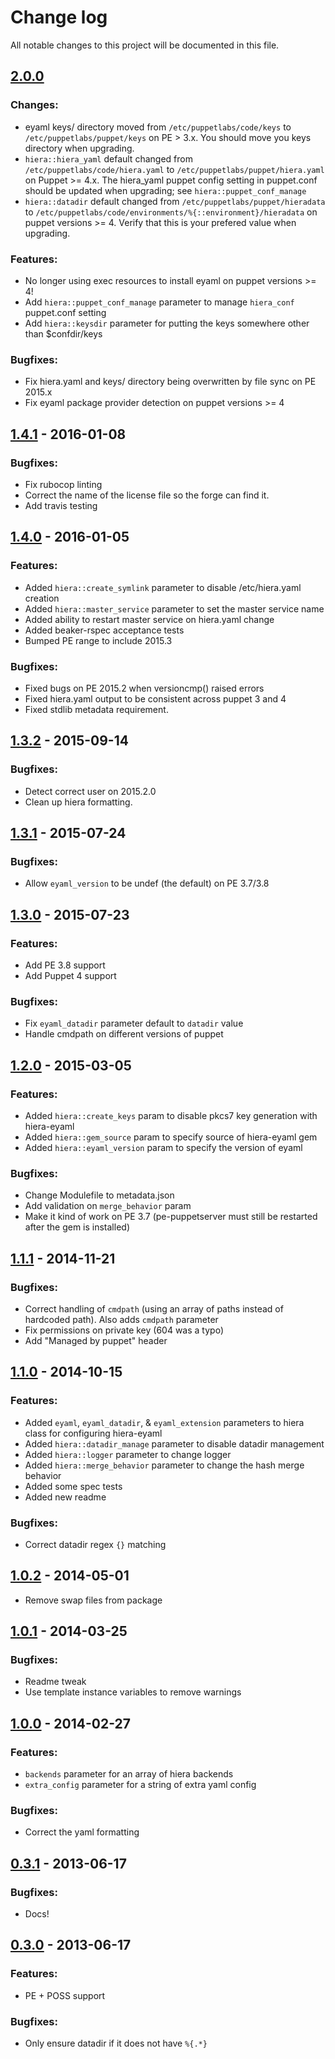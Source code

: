 # Change log
All notable changes to this project will be documented in this file.

## [2.0.0]
### Changes:
- eyaml keys/ directory moved from `/etc/puppetlabs/code/keys` to
  `/etc/puppetlabs/puppet/keys` on PE > 3.x. You should move you keys directory
  when upgrading.
- `hiera::hiera_yaml` default changed from `/etc/puppetlabs/code/hiera.yaml` to
  `/etc/puppetlabs/puppet/hiera.yaml` on Puppet >= 4.x. The hiera\_yaml puppet
  config setting in puppet.conf should be updated when upgrading; see
  `hiera::puppet_conf_manage`
- `hiera::datadir` default changed from `/etc/puppetlabs/puppet/hieradata` to
  `/etc/puppetlabs/code/environments/%{::environment}/hieradata` on puppet
  versions >= 4. Verify that this is your prefered value when upgrading.

### Features:
- No longer using exec resources to install eyaml on puppet versions >= 4!
- Add `hiera::puppet_conf_manage` parameter to manage `hiera_conf` puppet.conf setting
- Add `hiera::keysdir` parameter for putting the keys somewhere other than $confdir/keys

### Bugfixes:
- Fix hiera.yaml and keys/ directory being overwritten by file sync on PE 2015.x
- Fix eyaml package provider detection on puppet versions >= 4

## [1.4.1] - 2016-01-08
### Bugfixes:
- Fix rubocop linting
- Correct the name of the license file so the forge can find it.
- Add travis testing

## [1.4.0] - 2016-01-05
### Features:
- Added `hiera::create_symlink` parameter to disable /etc/hiera.yaml creation
- Added `hiera::master_service` parameter to set the master service name
- Added ability to restart master service on hiera.yaml change
- Added beaker-rspec acceptance tests
- Bumped PE range to include 2015.3

### Bugfixes:
- Fixed bugs on PE 2015.2 when versioncmp() raised errors
- Fixed hiera.yaml output to be consistent across puppet 3 and 4
- Fixed stdlib metadata requirement.

## [1.3.2] - 2015-09-14
### Bugfixes:
- Detect correct user on 2015.2.0
- Clean up hiera formatting.

## [1.3.1] - 2015-07-24
### Bugfixes:
- Allow `eyaml_version` to be undef (the default) on PE 3.7/3.8

## [1.3.0] - 2015-07-23
### Features:
- Add PE 3.8 support
- Add Puppet 4 support

### Bugfixes:
- Fix `eyaml_datadir` parameter default to `datadir` value
- Handle cmdpath on different versions of puppet

## [1.2.0] - 2015-03-05
### Features:
- Added `hiera::create_keys` param to disable pkcs7 key generation with
  hiera-eyaml
- Added `hiera::gem_source` param to specify source of hiera-eyaml gem
- Added `hiera::eyaml_version` param to specify the version of eyaml

### Bugfixes:
- Change Modulefile to metadata.json
- Add validation on `merge_behavior` param
- Make it kind of work on PE 3.7 (pe-puppetserver must still be restarted after
  the gem is installed)

## [1.1.1] - 2014-11-21
### Bugfixes:
- Correct handling of `cmdpath` (using an array of paths instead of hardcoded
  path). Also adds `cmdpath` parameter
- Fix permissions on private key (604 was a typo)
- Add "Managed by puppet" header

## [1.1.0] - 2014-10-15
### Features:
- Added `eyaml`, `eyaml_datadir`, & `eyaml_extension` parameters to hiera class
  for configuring hiera-eyaml
- Added `hiera::datadir_manage` parameter to disable datadir management
- Added `hiera::logger` parameter to change logger
- Added `hiera::merge_behavior` parameter to change the hash merge behavior
- Added some spec tests
- Added new readme

### Bugfixes:
- Correct datadir regex `{}` matching

## [1.0.2] - 2014-05-01
- Remove swap files from package

## [1.0.1] - 2014-03-25
### Bugfixes:
- Readme tweak
- Use template instance variables to remove warnings

## [1.0.0] - 2014-02-27
### Features:
- `backends` parameter for an array of hiera backends
- `extra_config` parameter for a string of extra yaml config

### Bugfixes:
- Correct the yaml formatting

## [0.3.1] - 2013-06-17
### Bugfixes:
- Docs!

## [0.3.0] - 2013-06-17
### Features:
- PE + POSS support

### Bugfixes:
- Only ensure datadir if it does not have `%{.*}`

[2.0.0]: https://github.com/hunner/puppet-hiera/compare/1.4.1...2.0.0
[1.4.1]: https://github.com/hunner/puppet-hiera/compare/1.4.0...1.4.1
[1.4.0]: https://github.com/hunner/puppet-hiera/compare/1.3.2...1.4.0
[1.3.2]: https://github.com/hunner/puppet-hiera/compare/1.3.1...1.3.2
[1.3.1]: https://github.com/hunner/puppet-hiera/compare/1.3.0...1.3.1
[1.3.0]: https://github.com/hunner/puppet-hiera/compare/1.2.0...1.3.0
[1.2.0]: https://github.com/hunner/puppet-hiera/compare/1.1.1...1.2.0
[1.1.1]: https://github.com/hunner/puppet-hiera/compare/1.1.0...1.1.1
[1.1.0]: https://github.com/hunner/puppet-hiera/compare/1.0.2...1.1.0
[1.0.2]: https://github.com/hunner/puppet-hiera/compare/1.0.1...1.0.2
[1.0.1]: https://github.com/hunner/puppet-hiera/compare/1.0.0...1.0.1
[1.0.0]: https://github.com/hunner/puppet-hiera/compare/0.3.1...1.0.0
[0.3.1]: https://github.com/hunner/puppet-hiera/compare/0.3.0...0.3.1
[0.3.0]: https://github.com/hunner/puppet-hiera/compare/0.2.1...0.3.0
